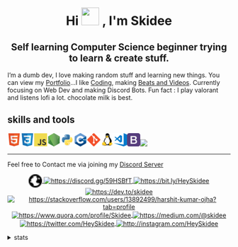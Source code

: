 <h1 align="center">Hi <img src="https://cdn.discordapp.com/emojis/403295311189245952.png?v=1" width="40" height="40"/>  
, I'm Skidee</h1>
<h2 align="center">Self learning Computer Science beginner trying to learn & create stuff. </h2>

I’m a dumb dev, I love making random stuff and learning new things. You can view my <a href="https://harshitkumarojha.github.io/">Portfolio</a>...I like <a href="https://harshitkumarojha.github.io/">Coding</a>, making <a href="https://bit.ly/HeySkidee">Beats and Videos</a>.
Currently focusing on Web Dev and making Discord Bots. Fun fact : I play valorant and listens lofi a lot. chocolate milk is best.

## skills and tools

<code><img height="30" src="https://raw.githubusercontent.com/devicons/devicon/master/icons/html5/html5-original.svg"></code><code><img height="30" src="https://raw.githubusercontent.com/devicons/devicon/master/icons/css3/css3-original.svg"></code><code><img height="30" src="https://raw.githubusercontent.com/devicons/devicon/master/icons/javascript/javascript-original.svg"></code><code><img height="30" src="https://raw.githubusercontent.com/github/explore/80688e429a7d4ef2fca1e82350fe8e3517d3494d/topics/nodejs/nodejs.png"></code><code><img height="30" src="https://raw.githubusercontent.com/devicons/devicon/master/icons/python/python-original.svg"></code><code><img height="30" src="https://raw.githubusercontent.com/devicons/devicon/master/icons/cplusplus/cplusplus-original.svg"></code><code><img height="30" src="https://raw.githubusercontent.com/devicons/devicon/master/icons/git/git-original.svg"></code><code><img height="30" src="https://raw.githubusercontent.com/devicons/devicon/master/icons/linux/linux-original.svg"></code><code><img height="30" src="https://raw.githubusercontent.com/github/explore/80688e429a7d4ef2fca1e82350fe8e3517d3494d/topics/visual-studio-code/visual-studio-code.png"></code><code><img height="30" src="https://raw.githubusercontent.com/github/explore/80688e429a7d4ef2fca1e82350fe8e3517d3494d/topics/bootstrap/bootstrap.png"></code><code><img height="30" src="https://avatars.githubusercontent.com/u/26492485?s=200&v=4"></code>

---

Feel free to Contact me via joining my <a href="https://discord.gg/59HSBfT">Discord Server</a> 


<p align="center">

<a href="http://harshitkumarojha.github.io/" target="_blank">
    <img align="center" src="https://raw.githubusercontent.com/iconic/open-iconic/master/svg/globe.svg" alt="harshitkumarojha.github.io" height="30" width="30" />
</a>  
<a href="https://discord.gg/59HSBfT" target="_blank">
    <img align="center" src="https://cdn.jsdelivr.net/npm/simple-icons@3.0.1/icons/discord.svg" alt="https://discord.gg/59HSBfT" height="30" width="30" />
</a>  
<a href="https://bit.ly/HeySkidee" target="_blank">
    <img align="center" src="https://cdn.jsdelivr.net/npm/simple-icons@3.0.1/icons/youtube.svg" alt="https://bit.ly/HeySkidee" height="30" width="30" />
</a>
<a href="https://dev.to/skidee" target="_blank">
    <img align="center" src="https://cdn.worldvectorlogo.com/logos/devto.svg" alt="https://dev.to/skidee" height="30" width="30">
</a>
<a href="https://stackoverflow.com/users/13892499/harshit-kumar-ojha?tab=profile" target="_blank">
    <img align="center" src="https://cdn.jsdelivr.net/npm/simple-icons@3.0.1/icons/stackoverflow.svg" alt="https://stackoverflow.com/users/13892499/harshit-kumar-ojha?tab=profile" height="30" width="30">
</a>
<a href="https://www.quora.com/profile/Skidee" target="_blank">
    <img align="center" src="https://cdn.jsdelivr.net/npm/simple-icons@3.0.1/icons/quora.svg" alt="https://www.quora.com/profile/Skidee" height="30" width="30">
</a>
<a href="https://medium.com/@skidee" target="_blank">
    <img align="center" src="https://cdn.jsdelivr.net/npm/simple-icons@3.0.1/icons/medium.svg" alt="https://medium.com/@skidee" height="30" width="30">
</a>    
<a href="https://twitter.com/HeySkidee" target="_blank">
    <img align="center" src="https://cdn.jsdelivr.net/npm/simple-icons@3.0.1/icons/twitter.svg" alt="https://twitter.com/HeySkidee" height="30" width="30">
</a>
<a href="http://instagram.com/HeySkidee" target="_blank">
    <img align="center" src="https://cdn.jsdelivr.net/npm/simple-icons@3.0.1/icons/instagram.svg" alt="http://instagram.com/HeySkidee" height="30" width="30">
</a>

</p>

<details> 
<summary>stats</summary> 

<table>
<tr>
<td align="center" style="padding=0;width=50%;">
    <img align = "center" alt-"Harshit's Github Stats" src ="https://github-readme-stats.harshitkumarojha.vercel.app/api?username=HarshitKumarOjha&show_icons=true&count_private=true&hide=stars&hide_border=true&theme=react">
</td>

<td align="center" style="padding=0;width=50%;">
    <img align = "center" alt-"Harshit's Github Stats" src ="https://github-readme-stats.harshitkumarojha.vercel.app/api/top-langs/?username=HarshitKumarOjha&show_icons=true&layout=compact&hide_border=true&theme=react">
</td> 
</tr></table> 

![Profile views](https://gpvc.arturio.dev/HarshitKumarOjha) [![GitHub followers](https://img.shields.io/github/followers/HarshitKumarOjha.svg?style=flat-square&color=brightgreen&label=Followers&maxAge=2592000)](https://github.com/HarshitKumarOjha?tab=followers) [![PRs Welcome](https://img.shields.io/badge/PRs-welcome-brightgreen.svg?style=flat-square)](http://makeapullrequest.com)




</details>

<!-- add a fun fact -->
